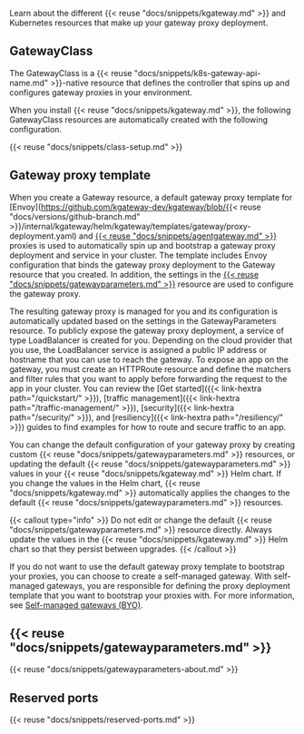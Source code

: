Learn about the different {{< reuse "docs/snippets/kgateway.md" >}} and Kubernetes resources that make up your gateway proxy deployment.

## GatewayClass

The GatewayClass is a {{< reuse "docs/snippets/k8s-gateway-api-name.md" >}}-native resource that defines the controller that spins up and configures gateway proxies in your environment. 

When you install {{< reuse "docs/snippets/kgateway.md" >}}, the following GatewayClass resources are automatically created with the following configuration. 

{{< reuse "docs/snippets/class-setup.md" >}}

## Gateway proxy template

When you create a Gateway resource, a default gateway proxy template for [Envoy](https://github.com/kgateway-dev/kgateway/blob/{{< reuse "docs/versions/github-branch.md" >}}/internal/kgateway/helm/kgateway/templates/gateway/proxy-deployment.yaml) and [{{< reuse "docs/snippets/agentgateway.md" >}}](https://github.com/kgateway-dev/kgateway/blob/main/internal/kgateway/helm/kgateway/templates/gateway/agent-gateway-deployment.yaml) proxies is used to automatically spin up and bootstrap a gateway proxy deployment and service in your cluster. The template includes Envoy configuration that binds the gateway proxy deployment to the Gateway resource that you created. In addition, the settings in the [{{< reuse "docs/snippets/gatewayparameters.md" >}}](#gatewayparameters) resource are used to configure the gateway proxy. 

The resulting gateway proxy is managed for you and its configuration is automatically updated based on the settings in the GatewayParameters resource. To publicly expose the gateway proxy deployment, a service of type LoadBalancer is created for you. Depending on the cloud provider that you use, the LoadBalancer service is assigned a public IP address or hostname that you can use to reach the gateway. To expose an app on the gateway, you must create an HTTPRoute resource and define the matchers and filter rules that you want to apply before forwarding the request to the app in your cluster. You can review the [Get started]({{< link-hextra path="/quickstart/" >}}), [traffic management]({{< link-hextra path="/traffic-management/" >}}), [security]({{< link-hextra path="/security/" >}}), and [resiliency]({{< link-hextra path="/resiliency/" >}}) guides to find examples for how to route and secure traffic to an app. 

You can change the default configuration of your gateway proxy by creating custom {{< reuse "docs/snippets/gatewayparameters.md" >}} resources, or updating the default {{< reuse "docs/snippets/gatewayparameters.md" >}} values in your {{< reuse "docs/snippets/kgateway.md" >}} Helm chart. If you change the values in the Helm chart, {{< reuse "docs/snippets/kgateway.md" >}} automatically applies the changes to the default {{< reuse "docs/snippets/gatewayparameters.md" >}} resources. 

{{< callout type="info" >}}
Do not edit or change the default {{< reuse "docs/snippets/gatewayparameters.md" >}} resource directly. Always update the values in the {{< reuse "docs/snippets/kgateway.md" >}} Helm chart so that they persist between upgrades.
{{< /callout >}} 

If you do not want to use the default gateway proxy template to bootstrap your proxies, you can choose to create a self-managed gateway. With self-managed gateways, you are responsible for defining the proxy deployment template that you want to bootstrap your proxies with. For more information, see [Self-managed gateways (BYO)](/docs/setup/customize/selfmanaged/).

## {{< reuse "docs/snippets/gatewayparameters.md" >}}

{{< reuse "docs/snippets/gatewayparameters-about.md" >}}

## Reserved ports

{{< reuse "docs/snippets/reserved-ports.md" >}}